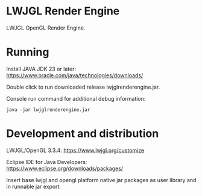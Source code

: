 # LWJGL Render Engine
LWJGL OpenGL Render Engine.

# Running

Install JAVA JDK 23 or later:
https://www.oracle.com/java/technologies/downloads/

Double click to run downloaded release lwjglrenderengine.jar.

Console run command for additional debug information:
```
java -jar lwjglrenderengine.jar
```

# Development and distribution

LWJGL/OpenGL 3.3.4: https://www.lwjgl.org/customize

Eclipse IDE for Java Developers: https://www.eclipse.org/downloads/packages/

Insert base lwjgl and opengl platform native jar packages as user library and in runnable jar export.
